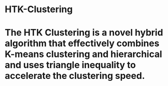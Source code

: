 # HTK-Clustering
# The HTK Clustering is a novel hybrid algorithm that effectively combines K-means clustering and hierarchical and uses triangle inequality to accelerate the clustering speed.
